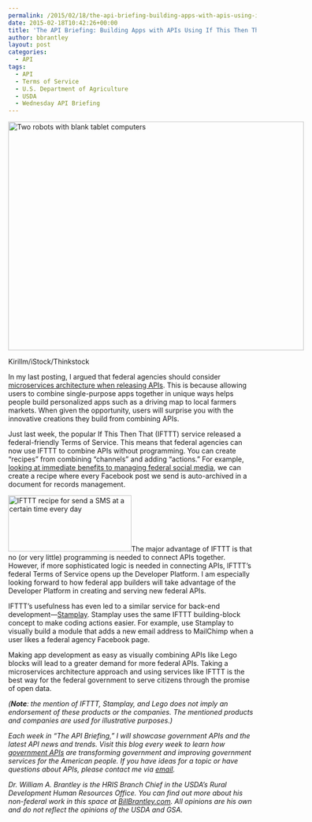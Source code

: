```yaml
---
permalink: /2015/02/18/the-api-briefing-building-apps-with-apis-using-if-this-then-that/
date: 2015-02-18T10:42:26+00:00
title: 'The API Briefing: Building Apps with APIs Using If This Then That'
author: bbrantley
layout: post
categories:
  - API
tags:
  - API
  - Terms of Service
  - U.S. Department of Agriculture
  - USDA
  - Wednesday API Briefing
---
```


<div id="attachment_246932" style="width: 610px" class="wp-caption aligncenter">
  <img class="size-full wp-image-246932" src="https://s3.amazonaws.com/sitesusa/wp-content/uploads/sites/212/2015/02/600-x-464-Two-robots-with-blank-tablet-computers-Kirillm-iStock-Thinkstock-178892148.jpg" alt="Two robots with blank tablet computers" width="600" height="464" />
  
  <p class="wp-caption-text">
    Kirillm/iStock/Thinkstock
  </p>
</div>

In my last posting, I argued that federal agencies should consider <a href="https://www.digitalgov.gov/2015/02/11/the-api-briefing-two-api-trends-to-watch-in-2015-microservices-and-containers/" target="_blank">microservices architecture when releasing APIs</a>. This is because allowing users to combine single-purpose apps together in unique ways helps people build personalized apps such as a driving map to local farmers markets. When given the opportunity, users will surprise you with the innovative creations they build from combining APIs.

Just last week, the popular If This Then That (IFTTT) service released a federal-friendly Terms of Service. This means that federal agencies can now use IFTTT to combine APIs without programming. You can create “recipes” from combining “channels” and adding “actions.” For example, <a title="IFTTT Combines Social Media, Mobile and Internet of Things for Government" href="https://www.digitalgov.gov/2015/02/12/ifttt-combines-social-media-mobile-and-internet-of-things-for-government/" target="_blank">looking at immediate benefits to managing federal social media</a>, we can create a recipe where every Facebook post we send is auto-archived in a document for records management.

<img class="alignright wp-image-246982 size-full" src="https://s3.amazonaws.com/sitesusa/wp-content/uploads/sites/212/2015/02/250-x-114-IFTTT-recipe-for-Send-a-SMS-at-a-certain-time-every-day.jpg" alt="IFTTT recipe for send a SMS at a certain time every day" width="250" height="114" />The major advantage of IFTTT is that no (or very little) programming is needed to connect APIs together. However, if more sophisticated logic is needed in connecting APIs, IFTTT’s federal Terms of Service opens up the Developer Platform. I am especially looking forward to how federal app builders will take advantage of the Developer Platform in creating and serving new federal APIs.

IFTTT’s usefulness has even led to a similar service for back-end development—<a href="http://techcrunch.com/2014/10/06/stamplay-is-ifttt-for-back-end-development/" target="_blank">Stamplay</a>. Stamplay uses the same IFTTT building-block concept to make coding actions easier. For example, use Stamplay to visually build a module that adds a new email address to MailChimp when a user likes a federal agency Facebook page.

Making app development as easy as visually combining APIs like Lego blocks will lead to a greater demand for more federal APIs. Taking a microservices architecture approach and using services like IFTTT is the best way for the federal government to serve citizens through the promise of open data.

<div class="hdivider">
</div>

_(**Note**: the mention of IFTTT, Stamplay, and Lego does not imply an endorsement of these products or the companies. The mentioned products and companies are used for illustrative purposes.)_

_Each week in “The API Briefing,” I will showcase government APIs and the latest API news and trends. Visit this blog every week to learn how [government APIs](https://www.digitalgov.gov/2013/04/30/apis-in-government/ "APIs in Government") are transforming government and improving government services for the American people. If you have ideas for a topic or have questions about APIs, please contact me via <a href="mailto:bill.brantley@wdc.usda.gov" target="_blank">email</a>._

_Dr. William A. Brantley is the HRIS Branch Chief in the USDA’s Rural Development Human Resources Office. You can find out more about his non-federal work in this space at <a href="http://billbrantley.com/" target="_blank">BillBrantley.com</a>. All opinions are his own and do not reflect the opinions of the USDA and GSA._